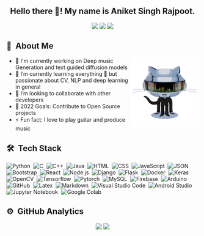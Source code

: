 <!--
**AniketRajpoot/AniketRajpoot** is a ✨ _special_ ✨ repository because its `README.md` (this file) appears on your GitHub profile.

Here are some ideas to get you started:

- 🔭 I’m currently working on ...
- 🌱 I’m currently learning ...
- 👯 I’m looking to collaborate on ...
- 🤔 I’m looking for help with ...
- 💬 Ask me about ...
- 📫 How to reach me: ...
- 😄 Pronouns: ...
- ⚡ Fun fact: ...
-->

<h2 align="center">Hello there 👋! My name is Aniket Singh Rajpoot.</h2>

<p align="center">
<a href="https://www.linkedin.com/in/aniket-singh-rajpoot-9238b6227/"><img height ="25" src="https://img.shields.io/badge/-linkedin-0077B5?style=for-the-badge&logo=Linkedin&logoColor=white"/></a>
<a href="mailto:aniket161200@gmail.com"><img height ="25" src="https://img.shields.io/badge/-gmail-D14836?style=for-the-badge&logo=Gmail&logoColor=white"/></a>
<a href="https://twitter.com/AniketS73098404"><img height ="25" src="https://img.shields.io/badge/-twitter-1DA1F2?style=for-the-badge&logo=twitter&logoColor=white"/></a>
</p>

<h2> 💬 &nbsp;About Me </h2>

<img alt="Night Coding" height = "180m" src="https://github.com/AniketRajpoot/AniketRajpoot/blob/main/Assets/hello.gif" align="right"/>

- 🔭 I'm currently working on Deep music Generation and text guided diffusion models
- 🌱 I’m currently learning everything 🤣 but passionate about CV, NLP and deep learning in general
- 👯 I’m looking to collaborate with other developers 
- 🥅 2022 Goals: Contribute to Open Source projects
- ⚡ Fun fact: I love to play guitar and produce music 
   


<h2>🛠 &nbsp;Tech Stack</h2>

![Python](https://img.shields.io/badge/-Python-05122A?style=flat&logo=python)&nbsp;
![C](https://img.shields.io/badge/-C-05122A?style=flat&logo=C&logoColor=A8B9CC)&nbsp;
![C++](https://img.shields.io/badge/-C++-05122A?style=flat&logo=C%2B%2B&logoColor=00599C)&nbsp;
![Java](https://img.shields.io/badge/-Java-05122A?style=flat&logo=java&logoColor=FFA518)&nbsp;
![HTML](https://img.shields.io/badge/-HTML-05122A?style=flat&logo=HTML5)&nbsp;
![CSS](https://img.shields.io/badge/-CSS-05122A?style=flat&logo=CSS3&logoColor=1572B6)&nbsp;
![JavaScript](https://img.shields.io/badge/-JavaScript-05122A?style=flat&logo=javascript)&nbsp;
![JSON](https://img.shields.io/badge/-JSON-05122A?style=flat&logo=json&logoColor=000000)&nbsp;
![Bootstrap](https://img.shields.io/badge/-Bootstrap-05122A?style=flat&logo=bootstrap&logoColor=563D7C)&nbsp;
![React](https://img.shields.io/badge/-React-05122A?style=flat&logo=react&logoColor=563D7C)&nbsp;
![Node.js](https://img.shields.io/badge/-Node.js-05122A?style=flat&logo=node.js&logoColor=339933)&nbsp;
![Django](https://img.shields.io/badge/-Django-05122A?style=flat&logo=django&logoColor=092E20)&nbsp;
![Flask](https://img.shields.io/badge/-Flask-05122A?style=flat&logo=flask)&nbsp;
![Docker](https://img.shields.io/badge/-Docker-05122A?style=flat&logo=docker&logoColor=008080)&nbsp;
![Keras](https://img.shields.io/badge/-Keras-05122A?style=flat&logo=keras&logoColor=D00000)&nbsp;
![OpenCV](https://img.shields.io/badge/-OpenCV-05122A?style=flat&logo=opencv&logoColor=5C3EE8)&nbsp;
![Tensorflow](https://img.shields.io/badge/-Tensorflow-05122A?style=flat&logo=tensorflow&logoColor=FF6F00)&nbsp;
![Pytorch](https://img.shields.io/badge/-Pytorch-05122A?style=flat&logo=pytorch&logoColor=FF6F00)&nbsp;
![MySQL](https://img.shields.io/badge/-MySQL-05122A?style=flat&logo=mysql&logoColor=4479A1)&nbsp;
![Firebase](https://img.shields.io/badge/-Firebase-05122A?style=flat&logo=firebase&logoColor=FFCA28)&nbsp;
![Arduino](https://img.shields.io/badge/-Arduino-05122A?style=flat&logo=arduino&logoColor=00979D)&nbsp;
![GitHub](https://img.shields.io/badge/-GitHub-05122A?style=flat&logo=github)&nbsp;
![Latex](https://img.shields.io/badge/-Latex-05122A?style=flat&logo=latex&logoColor=008080)&nbsp;
![Markdown](https://img.shields.io/badge/-Markdown-05122A?style=flat&logo=markdown)&nbsp;
![Visual Studio Code](https://img.shields.io/badge/-Visual%20Studio%20Code-05122A?style=flat&logo=visual-studio-code&logoColor=007ACC)&nbsp;
![Android Studio](https://img.shields.io/badge/-Android%20Studio-05122A?style=flat&logo=android-studio&logoColor=3DDC84)&nbsp;
![Jupyter Notebook](https://img.shields.io/badge/-Jupyter%20Notebook-05122A?style=flat&logo=jupyter&logoColor=F37626)&nbsp;
![Google Colab](https://img.shields.io/badge/-Google%20Colab-05122A?style=flat&logo=google-colab&logoColor=F9AB00)&nbsp;

<h2>⚙️ &nbsp;GitHub Analytics</h2>
<p align=center>  
  <img height="180em" align=center src="https://github-readme-stats.vercel.app/api?username=AniketRajpoot&show_icons=true&theme=tokyonight&count_private=true&include_all_commits=True)">
  <!--<img align=center src="https://github-readme-stats.vercel.app/api/top-langs/?username=AniketRajpoot&langs_count=3&theme=tokyonight&count_private=true&include_all_commits=True)">-->
 <img height="180em" align=center src="https://github-readme-stats-eight-theta.vercel.app/api/top-langs/?username=AniketRajpoot&layout=compact&langs_count=8&theme=tokyonight"/>
</p>
